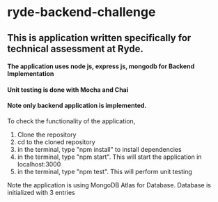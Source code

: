 # ryde-backend-challenge

## This is application written specifically for technical assessment at Ryde.


#### The application uses node js, express js, mongodb for Backend Implementation
#### Unit testing is done with Mocha and Chai
#### Note only backend application is implemented.

To check the functionality of the application,

1. Clone the repository
2. cd to the cloned repository
3. in the terminal, type "npm install" to install dependencies
4. in the terminal, type "npm start". This will start the application in localhost:3000
5. in the terminal, type "npm test". This will perform unit testing

Note the application is using MongoDB Atlas for Database.
Database is initialized with 3 entries
